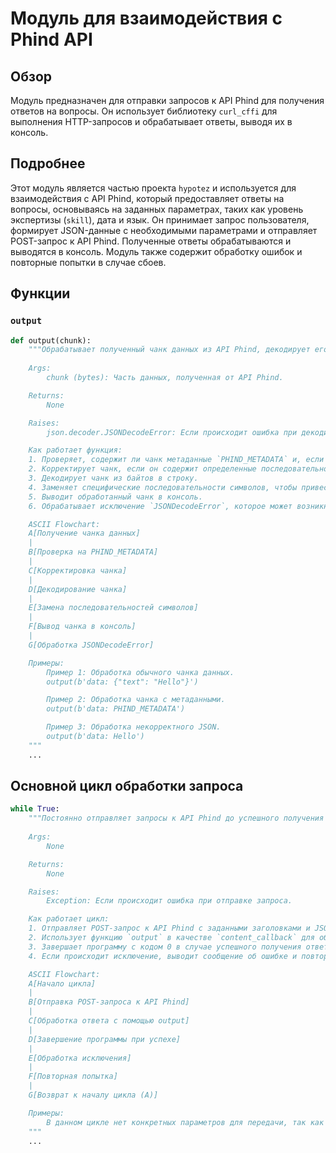 # Модуль для взаимодействия с Phind API

## Обзор

Модуль предназначен для отправки запросов к API Phind для получения ответов на вопросы. Он использует библиотеку `curl_cffi` для выполнения HTTP-запросов и обрабатывает ответы, выводя их в консоль.

## Подробнее

Этот модуль является частью проекта `hypotez` и используется для взаимодействия с API Phind, который предоставляет ответы на вопросы, основываясь на заданных параметрах, таких как уровень экспертизы (`skill`), дата и язык. Он принимает запрос пользователя, формирует JSON-данные с необходимыми параметрами и отправляет POST-запрос к API Phind. Полученные ответы обрабатываются и выводятся в консоль. Модуль также содержит обработку ошибок и повторные попытки в случае сбоев.

## Функции

### `output`

```python
def output(chunk):
    """Обрабатывает полученный чанк данных из API Phind, декодирует его и выводит в консоль.
    
    Args:
        chunk (bytes): Часть данных, полученная от API Phind.

    Returns:
        None

    Raises:
        json.decoder.JSONDecodeError: Если происходит ошибка при декодировании JSON.

    Как работает функция:
    1. Проверяет, содержит ли чанк метаданные `PHIND_METADATA` и, если да, прекращает обработку.
    2. Корректирует чанк, если он содержит определенные последовательности `data:`, `\\r\\n` и `\\n`.
    3. Декодирует чанк из байтов в строку.
    4. Заменяет специфические последовательности символов, чтобы привести данные к нужному формату.
    5. Выводит обработанный чанк в консоль.
    6. Обрабатывает исключение `JSONDecodeError`, которое может возникнуть при попытке декодировать JSON, и игнорирует его.

    ASCII Flowchart:
    A[Получение чанка данных]
    |
    B[Проверка на PHIND_METADATA]
    |
    C[Корректировка чанка]
    |
    D[Декодирование чанка]
    |
    E[Замена последовательностей символов]
    |
    F[Вывод чанка в консоль]
    |
    G[Обработка JSONDecodeError]

    Примеры:
        Пример 1: Обработка обычного чанка данных.
        output(b'data: {"text": "Hello"}')

        Пример 2: Обработка чанка с метаданными.
        output(b'data: PHIND_METADATA')

        Пример 3: Обработка некорректного JSON.
        output(b'data: Hello')
    """
    ...
```

## Основной цикл обработки запроса

```python
while True:
    """Постоянно отправляет запросы к API Phind до успешного получения ответа.
    
    Args:
        None

    Returns:
        None

    Raises:
        Exception: Если происходит ошибка при отправке запроса.

    Как работает цикл:
    1. Отправляет POST-запрос к API Phind с заданными заголовками и JSON-данными.
    2. Использует функцию `output` в качестве `content_callback` для обработки получаемых чанков данных.
    3. Завершает программу с кодом 0 в случае успешного получения ответа.
    4. Если происходит исключение, выводит сообщение об ошибке и повторяет попытку.

    ASCII Flowchart:
    A[Начало цикла]
    |
    B[Отправка POST-запроса к API Phind]
    |
    C[Обработка ответа с помощью output]
    |
    D[Завершение программы при успехе]
    |
    E[Обработка исключения]
    |
    F[Повторная попытка]
    |
    G[Возврат к началу цикла (A)]

    Примеры:
        В данном цикле нет конкретных параметров для передачи, так как он отвечает за отправку запросов к API и обработку ответов в реальном времени.
    """
    ...